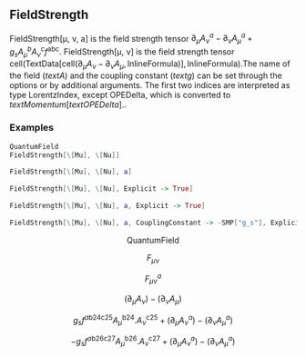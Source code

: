 ##  FieldStrength 

FieldStrength[μ, ν, a] is the field strength tensor $\partial _{\mu }A_{\nu }^a - \partial _{\nu }A_{\mu }^a + g_sA_{\mu }^bA_{\nu }^c f^{\text{abc}}$.   FieldStrength[μ, ν] is the field strength tensor $\text{cell}\left(\text{TextData}\left[\text{cell}\left(\partial _{\mu }A_{\nu }-\partial _{\nu }A_{\mu },\text{InlineFormula}\right)\right],\text{InlineFormula}\right).$The name of the field ($text{A}$) and the coupling constant ($text{g}$) can be set through the options or by additional arguments. The first two indices are interpreted as type LorentzIndex, except OPEDelta, which is converted to $text{Momentum}[text{OPEDelta}]$..

###  Examples 

```mathematica
QuantumField
FieldStrength[\[Mu], \[Nu]] 
 
FieldStrength[\[Mu], \[Nu], a] 
 
FieldStrength[\[Mu], \[Nu], Explicit -> True] 
 
FieldStrength[\[Mu], \[Nu], a, Explicit -> True] 
 
FieldStrength[\[Mu], \[Nu], a, CouplingConstant -> -SMP["g_s"], Explicit -> True]
```

$$\text{QuantumField}$$

$$F_{\mu \nu }^{}$$

$$F_{\mu \nu }^a$$

$$\left.(\partial _{\mu }A_{\nu }\right)-\left.(\partial _{\nu }A_{\mu }\right)$$

$$g_s f^{a\text{b24}\text{c25}} A_{\mu }^{\text{b24}}.A_{\nu }^{\text{c25}}+\left.(\partial _{\mu }A_{\nu }^a\right)-\left.(\partial _{\nu }A_{\mu }^a\right)$$

$$-g_s f^{a\text{b26}\text{c27}} A_{\mu }^{\text{b26}}.A_{\nu }^{\text{c27}}+\left.(\partial _{\mu }A_{\nu }^a\right)-\left.(\partial _{\nu }A_{\mu }^a\right)$$